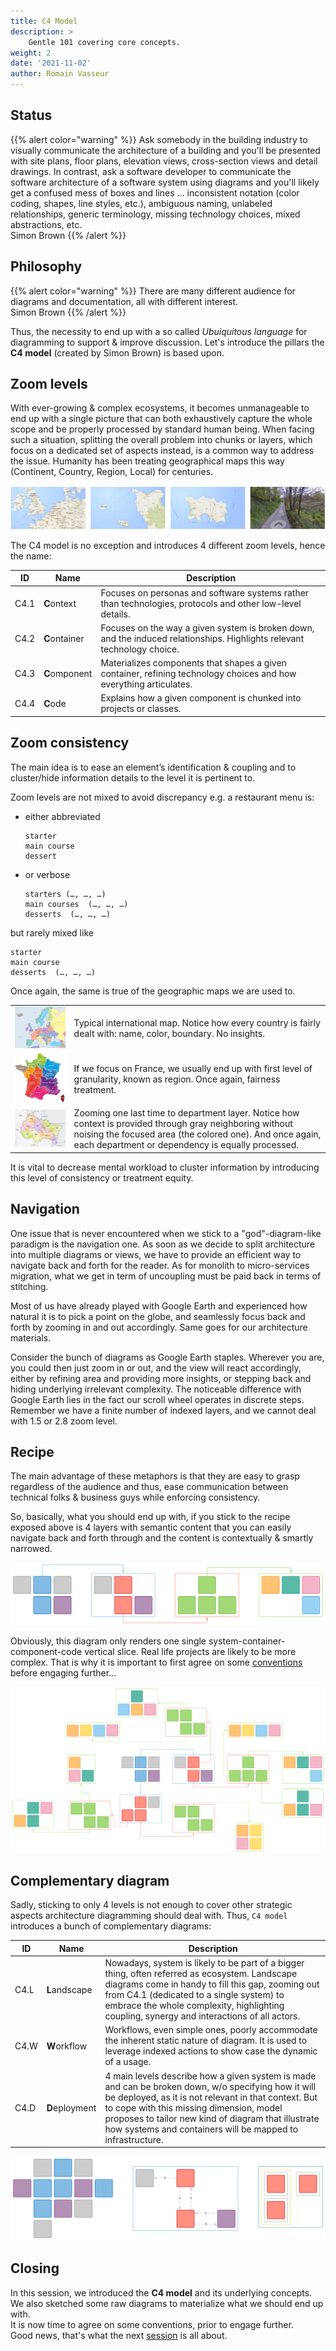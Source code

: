 ```yaml
---
title: C4 Model
description: >
    Gentle 101 covering core concepts.
weight: 2
date: '2021-11-02'
author: Romain Vasseur
---
```


## Status

{{% alert color="warning" %}}
Ask somebody in the building industry to visually communicate the architecture of a building and you'll be presented with site plans, floor plans, elevation views, cross-section views and detail drawings. In contrast, ask a software developer to communicate the software architecture of a software system using diagrams and you'll likely get a confused mess of boxes and lines … inconsistent notation (color coding, shapes, line styles, etc.), ambiguous naming, unlabeled relationships, generic terminology, missing technology choices, mixed abstractions, etc.  
​​​​​​​Simon Brown
{{% /alert %}}

## Philosophy

{{% alert color="warning" %}}
There are many different audience for diagrams and documentation, all with different interest.  
​​​​​​​Simon Brown
{{% /alert %}}

Thus, the necessity to end up with a so called _Ubuiquitous language_ for diagramming to support & improve discussion.
Let's introduce the pillars the **C4 model** (created by Simon Brown) is based upon.

## Zoom levels

With ever-growing & complex ecosystems, it becomes unmanageable to end up with a single picture that can both exhaustively capture the whole scope and be properly processed by standard human being. When facing such a situation, splitting the overall problem into chunks or layers, which focus on a dedicated set of aspects instead, is a common way to address the issue.
Humanity has been treating geographical maps this way (Continent, Country, Region, Local) for centuries.

![](map_00.jpg)

The C4 model is no exception and introduces 4 different zoom levels, hence the name:

| ID | Name | Description |
|-|-|-|
| C4.1 | **C**ontext | Focuses on personas and software systems rather than technologies, protocols and other low-level details. |
| C4.2 | **C**ontainer | Focuses on the way a given system is broken down, and the induced relationships. Highlights relevant technology choice. |
| C4.3 | **C**omponent | Materializes components that shapes a given container, refining technology choices and how everything articulates. |
| C4.4 | **C**ode | Explains how a given component is chunked into projects or classes. |	

## Zoom consistency

The main idea is to ease an element’s identification & coupling and to cluster/hide information details to the level it is pertinent to.

Zoom levels are not mixed to avoid discrepancy e.g. a restaurant menu is:
- either abbreviated
    ```
    starter
    main course
    dessert
    ```
- or verbose
    ```
    starters (…, …, …)
    main courses  (…, …, …)
    desserts  (…, …, …)
    ``` 

but rarely mixed like
```
starter
main course
desserts  (…, …, …)
```

Once again, the same is true of the geographic maps we are used to.

|||
|-|-|
|![](map_01.jpg)|Typical international map. Notice how every country is fairly dealt with: name, color, boundary. No insights.|
|![](map_02.jpg)|If we focus on France, we usually end up with first level of granularity, known as region. Once again, fairness treatment.|
|![](map_03.jpg)|Zooming one last time to department layer. Notice how context is provided through gray neighboring without noising the focused area (the colored one). And once again, each department or dependency is equally processed. |

It is vital to decrease mental workload to cluster information by introducing this level of consistency or treatment equity. 

## Navigation

One issue that is never encountered when we stick to a "god"-diagram-like paradigm is the navigation one.
As soon as we decide to split architecture into multiple diagrams or views, we have to provide an efficient way to navigate back and forth for the reader.
As for monolith to micro-services migration, what we get in term of uncoupling must be paid back in terms of stitching. 

Most of us have already played with Google Earth and experienced how natural it is to pick a point on the globe, and seamlessly focus back and forth by zooming in and out accordingly. Same goes for our architecture materials.

Consider the bunch of diagrams as Google Earth staples. Wherever you are, you could then just zoom in or out, and the view will react accordingly, either by refining area and providing more insights, or stepping back and hiding underlying irrelevant complexity.
The noticeable difference with Google Earth lies in the fact our scroll wheel operates in discrete steps. Remember we have a finite number of indexed layers, and we cannot deal with 1.5 or 2.8 zoom level.

## Recipe

The main advantage of these metaphors is that they are easy to grasp regardless of the audience and thus, ease communication between technical folks & business guys while enforcing consistency.

So, basically, what you should end up with, if you stick to the recipe exposed above is 4 layers with semantic content that you can easily navigate back and forth through and the content is contextually & smartly narrowed.   

![](c4.svg)

Obviously, this diagram only renders one single system-container-component-code vertical slice. Real life projects are likely to be more complex. That is why it is important to first agree on some [conventions](/docs/convention) before engaging further...

![](c4-real.svg)

## Complementary diagram

Sadly, sticking to only 4 levels is not enough to cover other strategic aspects architecture diagramming should deal with. 
Thus, `C4 model` introduces a bunch of complementary diagrams:

| ID | Name | Description |
|-|-|-|
| C4.L | **L**andscape | Nowadays, system is likely to be part of a bigger thing, often referred as ecosystem. Landscape diagrams come in handy to fill this gap, zooming out from C4.1 (dedicated to a single system) to embrace the whole complexity, highlighting coupling, synergy and interactions of all actors. |
| C4.W | **W**orkflow | Workflows, even simple ones, poorly accommodate the inherent static nature of diagram. It is used to leverage indexed actions to show case the dynamic of a usage. |
| C4.D | **D**eployment | 4 main levels describe how a given system is made and can be broken down, w/o specifying how it will be deployed, as it is not relevant in that context. But to cope with this missing dimension, model proposes to tailor new kind of diagram that illustrate how systems and containers will be mapped to infrastructure.|

![](c4-lwd.svg)

## Closing

In this session, we introduced the **C4 model** and its underlying concepts.  
We also sketched some raw diagrams to materialize what we should end up with.  
It is now time to agree on some conventions, prior to engage further.  
Good news, that's what the next [session](/docs/convention) is all about.